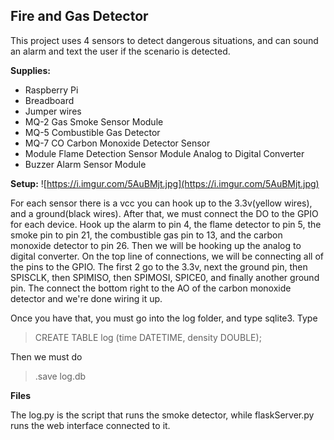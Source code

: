 ## Fire and Gas Detector
This project uses 4 sensors to detect dangerous situations, and  can sound an alarm and text the user if the scenario is detected.

**Supplies:**

 - Raspberry Pi 
 - Breadboard 
 - Jumper wires 
 - MQ-2 Gas Smoke Sensor Module
 - MQ-5 Combustible Gas Detector 
 - MQ-7 CO Carbon Monoxide Detector Sensor
 - Module Flame Detection Sensor Module Analog to Digital Converter
 - Buzzer Alarm Sensor Module

**Setup:**
![https://i.imgur.com/5AuBMjt.jpg](https://i.imgur.com/5AuBMjt.jpg)

For each sensor there is a vcc you can hook up to the 3.3v(yellow wires), and a ground(black wires). After that, we must connect the DO to the GPIO for each device.  Hook up the alarm to pin 4,  the flame detector to pin 5, the smoke pin to pin 21, the combustible gas pin to 13, and the carbon monoxide detector to pin 26. 
Then we will be hooking up the analog to digital converter. On the top line of connections, we will be connecting all of the pins to the GPIO. The first 2 go to the 3.3v, next the ground pin, then SPISCLK, then SPIMISO, then SPIMOSI, SPICE0, and finally another ground pin. The connect the bottom right to the AO of the carbon monoxide detector and we're done wiring it up.

Once you have that, you must go into the log folder, and type sqlite3. Type 

> CREATE TABLE log (time DATETIME, density DOUBLE);

 Then we must do 

> .save log.db

**Files**

The log.py is the script that runs the smoke detector, while flaskServer.py runs the web interface connected to it. 